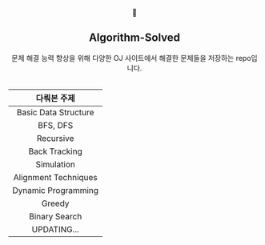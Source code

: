 <div align="center">
🐢
<h2>Algorithm-Solved</h2>
문제 해결 능력 향상을 위해 다양한 OJ 사이트에서 해결한 문제들을 저장하는 repo입니다.
</div>
  
<div align="center">
  
| 다뤄본 주제 |  
| :-: |
| Basic Data Structure | 
| BFS, DFS | 
| Recursive |
| Back Tracking |
| Simulation |
| Alignment Techniques |
| Dynamic Programming |
| Greedy |
| Binary Search |
| UPDATING...|

</div>
